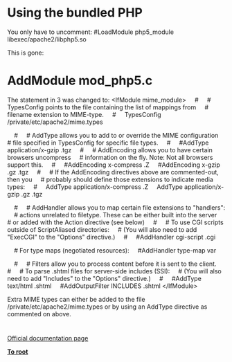 # Using the bundled PHP





You only have to uncomment:
#LoadModule php5_module&#xA0; &#xA0; &#xA0; &#xA0; libexec/apache2/libphp5.so

This is gone:
# AddModule mod_php5.c

The statement in 3 was changed to:
&lt;IfModule mime_module&gt;
&#xA0; &#xA0; #
&#xA0; &#xA0; # TypesConfig points to the file containing the list of mappings from
&#xA0; &#xA0; # filename extension to MIME-type.
&#xA0; &#xA0; #
&#xA0; &#xA0; TypesConfig /private/etc/apache2/mime.types

&#xA0; &#xA0; #
&#xA0; &#xA0; # AddType allows you to add to or override the MIME configuration
&#xA0; &#xA0; # file specified in TypesConfig for specific file types.
&#xA0; &#xA0; #
&#xA0; &#xA0; #AddType application/x-gzip .tgz
&#xA0; &#xA0; #
&#xA0; &#xA0; # AddEncoding allows you to have certain browsers uncompress
&#xA0; &#xA0; # information on the fly. Note: Not all browsers support this.
&#xA0; &#xA0; #
&#xA0; &#xA0; #AddEncoding x-compress .Z
&#xA0; &#xA0; #AddEncoding x-gzip .gz .tgz
&#xA0; &#xA0; #
&#xA0; &#xA0; # If the AddEncoding directives above are commented-out, then you
&#xA0; &#xA0; # probably should define those extensions to indicate media types:
&#xA0; &#xA0; #
&#xA0; &#xA0; AddType application/x-compress .Z
&#xA0; &#xA0; AddType application/x-gzip .gz .tgz

&#xA0; &#xA0; #
&#xA0; &#xA0; # AddHandler allows you to map certain file extensions to &quot;handlers&quot;:
&#xA0; &#xA0; # actions unrelated to filetype. These can be either built into the server
&#xA0; &#xA0; # or added with the Action directive (see below)
&#xA0; &#xA0; #
&#xA0; &#xA0; # To use CGI scripts outside of ScriptAliased directories:
&#xA0; &#xA0; # (You will also need to add &quot;ExecCGI&quot; to the &quot;Options&quot; directive.)
&#xA0; &#xA0; #
&#xA0; &#xA0; #AddHandler cgi-script .cgi

&#xA0; &#xA0; # For type maps (negotiated resources):
&#xA0; &#xA0; #AddHandler type-map var

&#xA0; &#xA0; #
&#xA0; &#xA0; # Filters allow you to process content before it is sent to the client.
&#xA0; &#xA0; #
&#xA0; &#xA0; # To parse .shtml files for server-side includes (SSI):
&#xA0; &#xA0; # (You will also need to add &quot;Includes&quot; to the &quot;Options&quot; directive.)
&#xA0; &#xA0; #
&#xA0; &#xA0; #AddType text/html .shtml
&#xA0; &#xA0; #AddOutputFilter INCLUDES .shtml
&lt;/IfModule&gt;

Extra MIME types can either be added to the file /private/etc/apache2/mime.types or by using an AddType directive as commented on above.

  

#

[Official documentation page](https://www.php.net/manual/en/install.macosx.bundled.php)

**[To root](/README.md)**